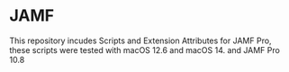 # JAMF
This repository incudes Scripts and Extension Attributes for JAMF Pro, these scripts were tested with macOS 12.6 and macOS 14. and JAMF Pro 10.8
